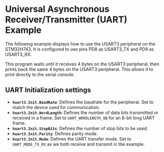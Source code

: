 # Universal Asynchronous Receiver/Transmitter (UART) Example

The following example displays how to use the USART3 peripheral on the STM32H743. It is configured to use pins PD8 as USART3_TX and PD9 as USART3_RX. 

This program waits until it receives 4 bytes on the USART3 peripheral, then prints back the same 4 bytes on the USART3 peripheral. This allows it to print directly to the serial console.

## UART Initialization settings

* **`huart3.Init.BaudRate`**: Defines the baudrate for the peripheral. Set to match the device used for communication. 
* **`huart3.Init.WordLength`**: Defines the number of data bits transmitted or received in a frame. Set to `UART_WORDLENGTH_8B` for an 8-bit long UART frame.
* **`huart3.Init.StopBits`**: Defines the number of stop bits to be used.
* **`huart3.Init.Parity`**: Defines parity mode.
* **`huart3.Init.Mode`**: Defines the UART transfer mode. Set to `UART_MODE_TX_RX` as we both receive and transmit in the example.
